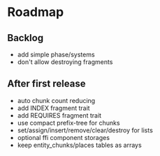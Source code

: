 # Roadmap

## Backlog

- add simple phase/systems
- don't allow destroying fragments

## After first release

- auto chunk count reducing
- add INDEX fragment trait
- add REQUIRES fragment trait
- use compact prefix-tree for chunks
- set/assign/insert/remove/clear/destroy for lists
- optional ffi component storages
- keep entity_chunks/places tables as arrays
